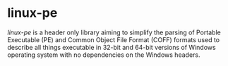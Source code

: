 # linux-pe

*linux-pe* is a header only library aiming to simplify the parsing of Portable Executable (PE) and Common Object File Format (COFF) formats used to describe all things executable  in 32-bit and 64-bit versions of Windows operating system with no dependencies on the Windows headers.
